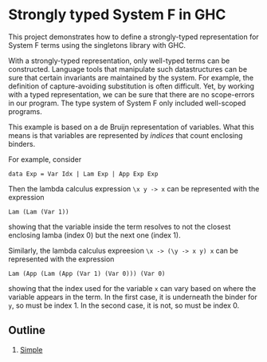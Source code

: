 # Strongly typed System F in GHC

This project demonstrates how to define a strongly-typed representation for System F terms using the singletons library with GHC.

With a strongly-typed representation, only well-typed terms can be constructed. Language tools that manipulate such datastructures can be sure that certain invariants are maintained by the system. For example, the definition of capture-avoiding substitution is often difficult. Yet, by working with a typed representation, we can be sure that there are no scope-errors in our program. The type system of System F only included well-scoped programs.

This example is based on a de Bruijn representation of variables. What this means is that variables are represented by *indices* that count enclosing binders.

For example, consider

    data Exp = Var Idx | Lam Exp | App Exp Exp

Then the lambda calculus expression `\x y -> x` can be represented with the expression

    Lam (Lam (Var 1))

showing that the variable inside the term resolves to not the closest enclosing lamba (index 0) but the next one (index 1).

Similarly, the lambda calculus expreesion `\x -> (\y -> x y) x` can be represented with the expression

    Lam (App (Lam (App (Var 1) (Var 0))) (Var 0)

showing that the index used for the variable `x` can vary based on where the variable appears in the term. In the first case, it is underneath the binder for `y`, so must be index 1. In the second case, it is not, so must be index 0.

## Outline

1. [Simple](src/Simple.lhs)
